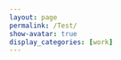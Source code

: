 ```yaml
---
layout: page
permalink: /Test/
show-avatar: true
display_categories: [work]
---
```

<html>
<body>
<script type="text/javascript" src="https://unpkg.com/@babel/polyfill@7.0.0/dist/polyfill.js"></script>
<script type="text/javascript" src="https://unpkg.com/vtk.js"></script>
<script type="text/javascript">  
  var fullScreenRenderer = vtk.Rendering.Misc.vtkFullScreenRenderWindow.newInstance({
    background: [0, 0, 0],
    //rootContainer: document.body,
    containerStyle: { width: '1000px', height: "800px" } 
  });
  var renderWindow = fullScreenRenderer.getRenderWindow();
  //var renderWindow = vtk.Rendering.Core.vtkRenderWindow.newInstance();
  var renderer = fullScreenRenderer.getRenderer();
  //var renderer = vtk.Rendering.Core.vtkRenderer.newInstance();
  var actor = vtk.Rendering.Core.vtkActor.newInstance();
  renderer.addActor(actor);
  var mapper = vtk.Rendering.Core.vtkMapper.newInstance(); // this is the right mapper
  actor.setMapper(mapper);  
  var reader = vtk.IO.XML.vtkXMLPolyDataReader.newInstance();
  const url              = '/assets/img/sub-sub-035_hole_filled.vtp'; 
  reader.setUrl(url);
  mapper.setInputConnection(reader.getOutputPort());
  actor.getProperty().setColor(1, 1, 1);
  // Camera settings
  var camera             = vtk.Rendering.Core.vtkCamera.newInstance();
  camera.setPosition(27.519753836746474, 604.1863725248345, -279.2425808488232);
  camera.setViewAngle(30.0);
  camera.zoom(4);
  renderer.setActiveCamera(camera);
  //renderer.resetCamera(); // after adding actor resetCamera() so that resetCamera() can take into consideration the bounds of all actors in the scene.
 // var renderWindow = fullScreenRenderer.getRenderWindow();
  // add axes
  // Use OpenGL as the backend to view all this
  const openGLRenderWindow = vtk.Rendering.OpenGL.vtkRenderWindow.newInstance();
  renderWindow.addView(openGLRenderWindow);
  // Create a div section to put this into
  const container = document.createElement('div');
  document.querySelector('body').appendChild(container);
  openGLRenderWindow.setContainer(container);
  // Capture size of the container and set it to the renderWindow
  const { width, height } = container.getBoundingClientRect();
  openGLRenderWindow.setSize(width, height);
  //Setup an interactor to handle mouse events
  const interactor = vtk.Rendering.Core.vtkRenderWindowInteractor.newInstance();
  interactor.setView(openGLRenderWindow);
  interactor.initialize();
  interactor.bindEvents(container);
  interactor.setInteractorStyle(vtk.Interaction.Style.vtkInteractorStyleTrackballCamera.newInstance());
  // create orientation widget - add orientation axes
  const axesActor = vtk.Rendering.Core.vtkAxesActor.newInstance();
  const orientationWidget = vtk.Interaction.Widgets.vtkOrientationMarkerWidget.newInstance({
  actor: axesActor,
  interactor: renderWindow.getInteractor(),
  renderer: renderer, 
  });
  orientationWidget.setEnabled(true);
  orientationWidget.setViewportCorner(vtk.Interaction.Widgets.vtkOrientationMarkerWidget.Corners.BOTTOM_RIGHT);
  //orientationWidget.setViewportSize(0.15);
  //orientationWidget.setMinPixelSize(100);
  //orientationWidget.setMaxPixelSize(300);
  //renderer.resetCamera();
  //renderWindow.render();
</script>
</body>
</html>



